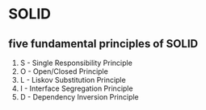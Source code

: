 # SOLID

## five fundamental principles of SOLID

1. S - Single Responsibility Principle
2. O - Open/Closed Principle
3. L - Liskov Substitution Principle
4. I - Interface Segregation Principle
5. D - Dependency Inversion Principle